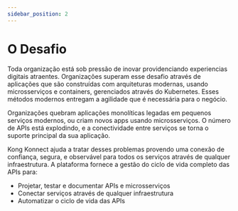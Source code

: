 ```yaml
---
sidebar_position: 2
---
```


# O Desafio

Toda organização está sob pressão de inovar providenciando
experiencias digitais atraentes. Organizações superam esse desafio
através de aplicações que são construídas com arquiteturas
modernas, usando microsserviços e containers, gerenciados através
do Kubernetes. Esses métodos modernos entregam a agilidade que é
necessária para o negócio.

Organizações quebram aplicações monolíticas legadas em pequenos
serviços modernos, ou criam novos apps usando microsserviços. O
número de APIs está explodindo, e a conectividade entre serviços
se torna o suporte principal da sua aplicação.

Kong Konnect ajuda a tratar desses problemas provendo uma conexão
de confiança, segura, e observável para todos os serviços através
de qualquer infraestrutura. A plataforma fornece a gestão do ciclo
de vida completo das APIs para:

 - Projetar, testar e documentar APIs e microsserviços
 - Conectar serviços através de qualquer infraestrutura
 - Automatizar o ciclo de vida das APIs